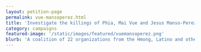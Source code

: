 ```yaml
---
layout: petition-page
permalink: vue-mansoperez.html
title: 'Investigate the killings of Phia, Mai Vue and Jesus Manso-Perez as hate crimes'
category: campaigns
featured-image: '/static/images/featured/vuemansoperez.png'
blurb: 'A coalition of 22 organizations from the Hmong, Latino and other communities are uniting to urge prosecutors to pursue a hate crime investigation.'
---
```


<link href='https://actionnetwork.org/css/style-embed-whitelabel.css' rel='stylesheet' type='text/css' /><script>window.yepnope || document.write('<script src="https://actionnetwork.org/includes/js/yepnope154-min.js"><\/script>');</script><script src='https://actionnetwork.org/widgets/v2/petition/investigate-the-killings-of-phia-ma-vue-and-jesus-manso-perez-as-hate-crimes?format=js&source=widget&style=full'></script><div id='can-petition-area-investigate-the-killings-of-phia-ma-vue-and-jesus-manso-perez-as-hate-crimes' style='width: 100%'><!-- this div is the target for our HTML insertion --></div>